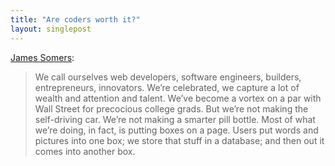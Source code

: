 ```yaml
---
title: "Are coders worth it?"
layout: singlepost
---
```


[James Somers](http://www.aeonmagazine.com/living-together/james-somers-web-developer-money/):

>We call ourselves web developers, software engineers, builders, entrepreneurs, innovators. We’re celebrated, we capture a lot of wealth and attention and talent. We’ve become a vortex on a par with Wall Street for precocious college grads. But we’re not making the self-driving car. We’re not making a smarter pill bottle. Most of what we’re doing, in fact, is putting boxes on a page. Users put words and pictures into one box; we store that stuff in a database; and then out it comes into another box.
